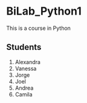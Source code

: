 # BiLab_Python1
This is a course in Python

## Students 
1. Alexandra
2. Vanessa
3. Jorge
4. Joel
5. Andrea
6. Camila

